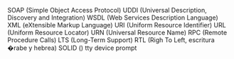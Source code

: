 SOAP (Simple Object Access Protocol)
UDDI (Universal Description, Discovery and Integration)
WSDL (Web Services Description Language)
XML (eXtensible Markup Language)
URI (Uniform Resource Identifier)
URL (Uniform Resource Locator)
URN (Universal Resource Name)
RPC (Remote Procedure Calls) 
LTS (Long-Term Support)
RTL (Righ To Left, escritura �rabe y hebrea)
SOLID ()
tty device
prompt
